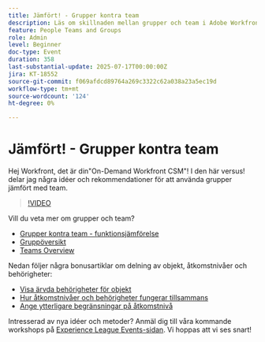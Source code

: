 ```yaml
---
title: Jämfört! - Grupper kontra team
description: Läs om skillnaden mellan grupper och team i Adobe Workfront för bättre struktur, samarbete och uppgiftshantering.
feature: People Teams and Groups
role: Admin
level: Beginner
doc-type: Event
duration: 358
last-substantial-update: 2025-07-17T00:00:00Z
jira: KT-18552
source-git-commit: f069afdcd89764a269c3322c62a038a23a5ec19d
workflow-type: tm+mt
source-wordcount: '124'
ht-degree: 0%

---
```



# Jämfört! - Grupper kontra team

Hej Workfront, det är din&quot;On-Demand Workfront CSM&quot;! I den här versus! delar jag några idéer och rekommendationer för att använda grupper jämfört med team.

>[!VIDEO](https://video.tv.adobe.com/v/3467357/?learn=on&enablevpops&captions=swe)

Vill du veta mer om grupper och team?

* [Grupper kontra team - funktionsjämförelse](https://experienceleague.adobe.com/sv/docs/workfront/using/teams-groups/work-with-groups-teams/understanding-differences-and-similarities-between-groups-and-teams)
* [Gruppöversikt](https://experienceleague.adobe.com/sv/docs/workfront/using/administration-and-setup/manage-groups/groups/groups)
* [Teams Overview](https://experienceleague.adobe.com/sv/docs/workfront/using/teams-groups/create-manage-teams/teams-overview)

Nedan följer några bonusartiklar om delning av objekt, åtkomstnivåer och behörigheter:

* [Visa ärvda behörigheter för objekt](https://experienceleague.adobe.com/sv/docs/workfront/using/basics/grant-request-object-permissions/view-inherited-permissions-on-objects)
* [Hur åtkomstnivåer och behörigheter fungerar tillsammans](https://experienceleague.adobe.com/sv/docs/workfront/using/administration-and-setup/add-users/access-levels/access-level-overview#how-access-levels-and-permissions-work-together)
* [Ange ytterligare begränsningar på åtkomstnivå](https://experienceleague.adobe.com/sv/docs/workfront/using/administration-and-setup/add-users/configure-access/create-modify-access-levels#planner-users:~:text=Click%20Set%20additional%20restrictions%2C%20then%20set%20any%20of%20the%20following%20restrictions%20for%20the%20access%20level)

Intresserad av nya idéer och metoder? Anmäl dig till våra kommande workshops på [Experience League Events-sidan](https://experienceleague.adobe.com/sv/events?filters=Workfront). Vi hoppas att vi ses snart!


